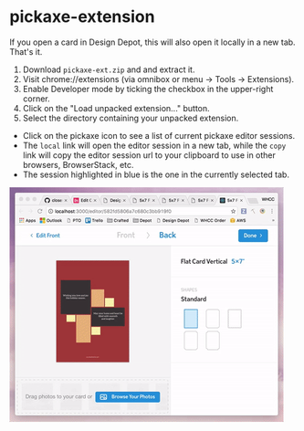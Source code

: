 # pickaxe-extension
If you open a card in Design Depot, this will also open it locally in a new tab. That's it.

1. Download `pickaxe-ext.zip` and and extract it.
2. Visit chrome://extensions (via omnibox or menu -> Tools -> Extensions).
3. Enable Developer mode by ticking the checkbox in the upper-right corner.
4. Click on the "Load unpacked extension..." button.
5. Select the directory containing your unpacked extension.

- Click on the pickaxe icon to see a list of current pickaxe editor sessions.
- The `local` link will open the editor session in a new tab, while the `copy` link will copy the editor session url to your clipboard to use in other browsers, BrowserStack, etc.
- The session highlighted in blue is the one in the currently selected tab.

![pickaxe extension demo](https://raw.githubusercontent.com/mknepprath/pickaxe-extension/master/pickaxe-ext-demo.gif)
